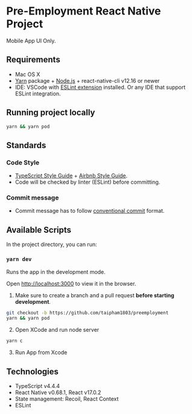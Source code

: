 # Pre-Employment React Native Project

Mobile App UI Only.

## Requirements

- Mac OS X
- [Yarn](https://yarnpkg.com/) package + [Node.js](https://nodejs.org/) + react-native-cli v12.16 or newer
- IDE: VSCode with [ESLint extension](https://marketplace.visualstudio.com/items?itemName=dbaeumer.vscode-eslint) installed. Or any IDE that support ESLint integration.


## Running project locally

```sh
yarn && yarn pod
```

## Standards

### Code Style

- [TypeScript Style Guide](https://basarat.gitbook.io/typescript/styleguide) + [Airbnb Style Guide](https://github.com/airbnb/javascript).
- Code will be checked by linter (ESLint) before committing.

### Commit message

- Commit message has to follow [conventional commit](https://conventionalcommits.org/) format.


## Available Scripts

In the project directory, you can run:

### `yarn dev`

Runs the app in the development mode.

Open [http://localhost:3000](http://localhost:3000) to view it in the browser.


1. Make sure to create a branch and a pull request **before starting development**.

```sh
git checkout -b https://github.com/taipham1803/preemployment
yarn && yarn pod
```

2. Open XCode and run node server

```sh 
yarn c
```
3. Run App from Xcode

## Technologies

- TypeScript v4.4.4
- React Native v0.68.1, React v17.0.2
- State management: Recoil, React Context
- ESLint
